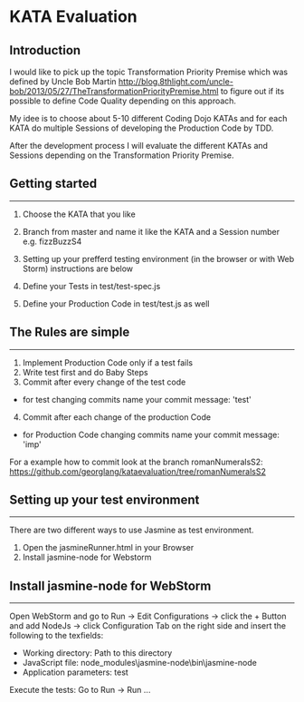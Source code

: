 KATA Evaluation
==============

Introduction
--------------
I would like to pick up the topic Transformation Priority Premise which was defined by Uncle Bob Martin http://blog.8thlight.com/uncle-bob/2013/05/27/TheTransformationPriorityPremise.html 
to figure out if its possible to define Code Quality depending on this approach.

My idee is to choose about 5-10 different Coding Dojo KATAs and for each KATA
do multiple Sessions of developing the Production Code by TDD.

After the development process I will evaluate the different KATAs and Sessions depending on the Transformation Priority Premise.


Getting started
----------------
----------------
1. Choose the KATA that you like
2. Branch from master and name it like the KATA and a Session number e.g. fizzBuzzS4
3. Setting up your prefferd testing environment (in the browser or with Web Storm) instructions are below

4. Define your Tests in test/test-spec.js
5. Define your Production Code in test/test.js as well


The Rules are simple
---------------------
---------------------
1. Implement Production Code only if a test fails
2. Write test first and do Baby Steps
3. Commit after every change of the test code
  - for test changing commits name your commit message: 'test'
4. Commit after each change of the production Code
  - for Production Code changing commits name your commit message: 'imp'

For a example how to commit look at the branch romanNumeralsS2:
https://github.com/georglang/kataevaluation/tree/romanNumeralsS2


Setting up your test environment
---------------------------------
---------------------------------
There are two different ways to use Jasmine as test environment.

1. Open the jasmineRunner.html in your Browser
2. Install jasmine-node for Webstorm


Install jasmine-node for WebStorm
----------------------------------
----------------------------------
Open WebStorm and go to Run -> Edit Configurations -> click the + Button and add NodeJs -> click Configuration Tab on the right side and insert the following to the texfields:

- Working directory: Path to this directory
- JavaScript file: node_modules\jasmine-node\bin\jasmine-node
- Application parameters: test

Execute the tests:
Go to Run -> Run ...